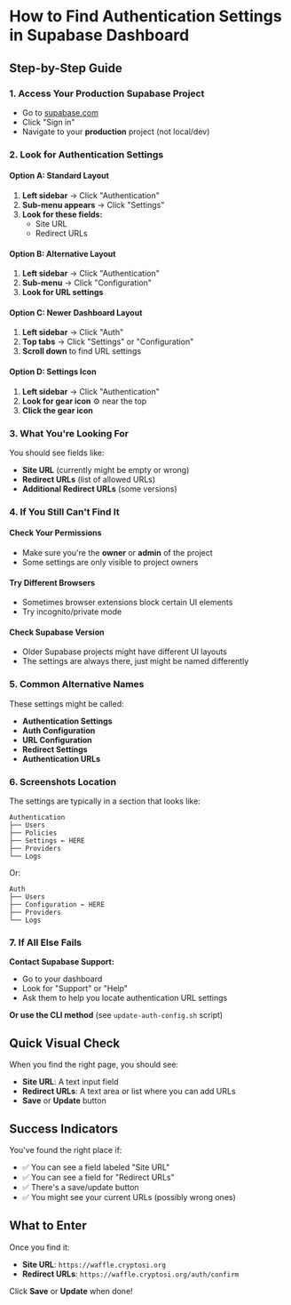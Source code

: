 # How to Find Authentication Settings in Supabase Dashboard

## Step-by-Step Guide

### 1. Access Your Production Supabase Project
- Go to [supabase.com](https://supabase.com)
- Click "Sign in" 
- Navigate to your **production** project (not local/dev)

### 2. Look for Authentication Settings

#### Option A: Standard Layout
1. **Left sidebar** → Click "Authentication"
2. **Sub-menu appears** → Click "Settings"
3. **Look for these fields:**
   - Site URL
   - Redirect URLs

#### Option B: Alternative Layout
1. **Left sidebar** → Click "Authentication" 
2. **Sub-menu** → Click "Configuration"
3. **Look for URL settings**

#### Option C: Newer Dashboard Layout
1. **Left sidebar** → Click "Auth"
2. **Top tabs** → Click "Settings" or "Configuration"
3. **Scroll down** to find URL settings

#### Option D: Settings Icon
1. **Left sidebar** → Click "Authentication"
2. **Look for gear icon** ⚙️ near the top
3. **Click the gear icon**

### 3. What You're Looking For

You should see fields like:
- **Site URL** (currently might be empty or wrong)
- **Redirect URLs** (list of allowed URLs)
- **Additional Redirect URLs** (some versions)

### 4. If You Still Can't Find It

#### Check Your Permissions
- Make sure you're the **owner** or **admin** of the project
- Some settings are only visible to project owners

#### Try Different Browsers
- Sometimes browser extensions block certain UI elements
- Try incognito/private mode

#### Check Supabase Version
- Older Supabase projects might have different UI layouts
- The settings are always there, just might be named differently

### 5. Common Alternative Names

These settings might be called:
- **Authentication Settings**
- **Auth Configuration** 
- **URL Configuration**
- **Redirect Settings**
- **Authentication URLs**

### 6. Screenshots Location

The settings are typically in a section that looks like:

```
Authentication
├── Users
├── Policies  
├── Settings ← HERE
├── Providers
└── Logs
```

Or:

```
Auth
├── Users
├── Configuration ← HERE
├── Providers
└── Logs
```

### 7. If All Else Fails

**Contact Supabase Support:**
- Go to your dashboard
- Look for "Support" or "Help" 
- Ask them to help you locate authentication URL settings

**Or use the CLI method** (see `update-auth-config.sh` script)

## Quick Visual Check

When you find the right page, you should see:
- **Site URL**: A text input field
- **Redirect URLs**: A text area or list where you can add URLs
- **Save** or **Update** button

## Success Indicators

You've found the right place if:
- ✅ You can see a field labeled "Site URL"
- ✅ You can see a field for "Redirect URLs" 
- ✅ There's a save/update button
- ✅ You might see your current URLs (possibly wrong ones)

## What to Enter

Once you find it:
- **Site URL**: `https://waffle.cryptosi.org`
- **Redirect URLs**: `https://waffle.cryptosi.org/auth/confirm`

Click **Save** or **Update** when done! 